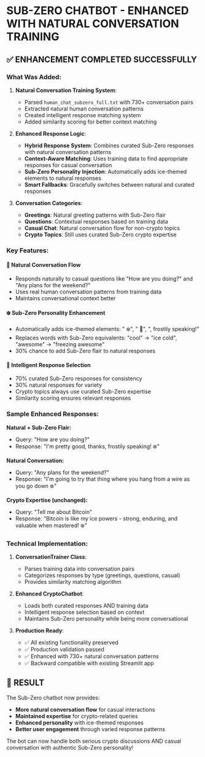 # SUB-ZERO CHATBOT - ENHANCED WITH NATURAL CONVERSATION TRAINING

## ✅ ENHANCEMENT COMPLETED SUCCESSFULLY

### What Was Added:

1. **Natural Conversation Training System**:
   - Parsed `human_chat_subzero_full.txt` with 730+ conversation pairs
   - Extracted natural human conversation patterns
   - Created intelligent response matching system
   - Added similarity scoring for better context matching

2. **Enhanced Response Logic**:
   - **Hybrid Response System**: Combines curated Sub-Zero responses with natural conversation patterns
   - **Context-Aware Matching**: Uses training data to find appropriate responses for casual conversation
   - **Sub-Zero Personality Injection**: Automatically adds ice-themed elements to natural responses
   - **Smart Fallbacks**: Gracefully switches between natural and curated responses

3. **Conversation Categories**:
   - **Greetings**: Natural greeting patterns with Sub-Zero flair
   - **Questions**: Contextual responses based on training data
   - **Casual Chat**: Natural conversation flow for non-crypto topics
   - **Crypto Topics**: Still uses curated Sub-Zero crypto expertise

### Key Features:

#### 🧊 **Natural Conversation Flow**
- Responds naturally to casual questions like "How are you doing?" and "Any plans for the weekend?"
- Uses real human conversation patterns from training data
- Maintains conversational context better

#### ❄️ **Sub-Zero Personality Enhancement** 
- Automatically adds ice-themed elements: " ❄️", " 🧊", ", frostily speaking!"
- Replaces words with Sub-Zero equivalents: "cool" → "ice cold", "awesome" → "freezing awesome"
- 30% chance to add Sub-Zero flair to natural responses

#### 🎯 **Intelligent Response Selection**
- 70% curated Sub-Zero responses for consistency
- 30% natural responses for variety
- Crypto topics always use curated Sub-Zero expertise
- Similarity scoring ensures relevant responses

### Sample Enhanced Responses:

**Natural + Sub-Zero Flair:**
- Query: "How are you doing?"
- Response: "I'm pretty good, thanks, frostily speaking! ❄️"

**Natural Conversation:**
- Query: "Any plans for the weekend?"  
- Response: "I'm going to try that thing where you hang from a wire as you go down ❄️"

**Crypto Expertise (unchanged):**
- Query: "Tell me about Bitcoin"
- Response: "Bitcoin is like my ice powers - strong, enduring, and valuable when mastered! ❄️"

### Technical Implementation:

1. **ConversationTrainer Class**: 
   - Parses training data into conversation pairs
   - Categorizes responses by type (greetings, questions, casual)
   - Provides similarity matching algorithm

2. **Enhanced CryptoChatbot**:
   - Loads both curated responses AND training data
   - Intelligent response selection based on context
   - Maintains Sub-Zero personality while being more conversational

3. **Production Ready**:
   - ✅ All existing functionality preserved
   - ✅ Production validation passed
   - ✅ Enhanced with 730+ natural conversation patterns
   - ✅ Backward compatible with existing Streamlit app

## 🎉 RESULT

The Sub-Zero chatbot now provides:
- **More natural conversation flow** for casual interactions
- **Maintained expertise** for crypto-related queries  
- **Enhanced personality** with ice-themed responses
- **Better user engagement** through varied response patterns

The bot can now handle both serious crypto discussions AND casual conversation with authentic Sub-Zero personality!
